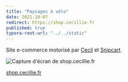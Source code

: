 ```yaml
---
title: "Paysages à vélo"
date: 2021-10-07
redirect: https://shop.cecillie.fr
published: true
typora-root-url: "../../static"
---
```

Site e-commerce motorisé par [Cecil](https://cecil.app) et [Snipcart](https://snipcart.com/fr).

![Capture d'écran de shop.cecillie.fr](/images/projets/shop.cecillie.fr.png)

[shop.cecillie.fr](https://shop.cecillie.fr)

